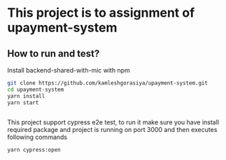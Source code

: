 
# This project is to assignment of upayment-system



## How to run and test?

Install backend-shared-with-mic with npm

```bash
git clone https://github.com/kamleshgorasiya/upayment-system.git
cd upayment-system
yarn install
yarn start
  
```

This project support cypress e2e test, to run it make sure you have install required package and project is running on port 3000
and then executes following commands

```bash
yarn cypress:open
  
```    

